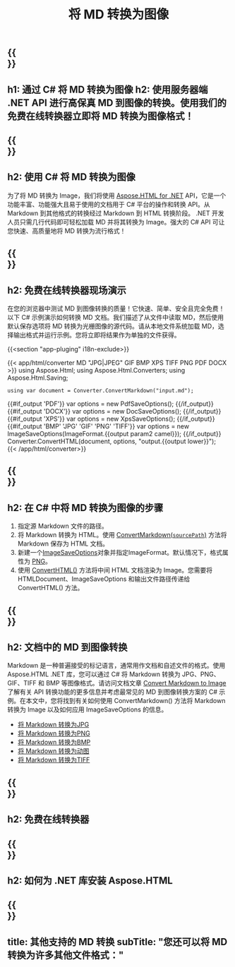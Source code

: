 ﻿---
translation: true
template: /templates/_template-conversion-child.md
title: 将 MD 转换为图像
description: 用于 MD 到图像转换的示例 C# 代码。在 ASP.NET 或任何 .NET 应用程序中轻松使用转换器 API。免费试用在线 MD 到图像转换器！
url: /net/conversion/md-to-image/
family: html
platformtag: net
feature: conversion
informat: MD
outformat: Image
otherformats: PDF DOCX XPS JPEG BMP GIF PNG TIFF HTML
howto: howtoMd
---

{{<section banner>}}
---
h1: 通过 C# 将 MD 转换为图像
h2: 使用服务器端 .NET API 进行高保真 MD 到图像的转换。使用我们的免费在线转换器立即将 MD 转换为图像格式！
---

{{<section overview>}}
---
h2: 使用 C# 将 MD 转换为图像
---

为了将 MD 转换为 Image，我们将使用 [Aspose.HTML for .NET](https://products.aspose.com/html/net/) API，它是一个功能丰富、功能强大且易于使用的文档用于 C# 平台的操作和转换 API。从 Markdown 到其他格式的转换经过 Markdown 到 HTML 转换阶段。 .NET 开发人员只需几行代码即可轻松加载 MD 并将其转换为 Image。强大的 C# API 可让您快速、高质量地将 MD 转换为流行格式！

{{<section demos>}}
---
h2: 免费在线转换器现场演示
---

在您的浏览器中测试 MD 到图像转换的质量！它快速、简单、安全且完全免费！以下 C# 示例演示如何转换 MD 文档。我们描述了从文件中读取 MD，然后使用默认保存选项将 MD 转换为光栅图像的源代码。请从本地文件系统加载 MD，选择输出格式并运行示例。您将立即将结果作为单独的文件获得。

{{<section "app-pluging" i18n-exclude>}}

{{< app/html/converter MD "JPG|JPEG" GIF BMP XPS TIFF PNG PDF DOCX >}}
using Aspose.Html;
using Aspose.Html.Converters;
using Aspose.Html.Saving;

    using var document = Converter.ConvertMarkdown("input.md");
{{#if_output 'PDF'}}
    var options = new PdfSaveOptions();
{{/if_output}}
{{#if_output 'DOCX'}}
    var options = new DocSaveOptions();
{{/if_output}}
{{#if_output 'XPS'}}
    var options = new XpsSaveOptions();
{{/if_output}}
{{#if_output 'BMP' 'JPG' 'GIF' 'PNG' 'TIFF'}}
    var options = new ImageSaveOptions(ImageFormat.{{output param2 camel}});
{{/if_output}}
    Converter.ConvertHTML(document, options, "output.{{output lower}}");   
{{< /app/html/converter>}}


{{<section steps>}}
---
h2: 在 C# 中将 MD 转换为图像的步骤
---
1. 指定源 Markdown 文件的路径。
1. 将 Markdown 转换为 HTML。使用 [ConvertMarkdown(`sourcePath`)](https://reference.aspose.com/html/net/aspose.html.converters/converter/convertmarkdown/#convertmarkdown_4) 方法将 Markdown 保存为 HTML 文档。
1. 新建一个[ImageSaveOptions](https://reference.aspose.com/html/net/aspose.html.saving/imagesaveoptions/)对象并指定ImageFormat。默认情况下，格式属性为 [PNG](https://reference.aspose.com/html/net/aspose.html.rendering.image/imageformat/)。
1. 使用 [ConvertHTML()](https://reference.aspose.com/html/net/aspose.html.converters/converter/converthtml/) 方法将中间 HTML 文档渲染为 Image。您需要将 HTMLDocument、ImageSaveOptions 和输出文件路径传递给 ConvertHTML() 方法。

{{<section documentation>}}
---
h2: 文档中的 MD 到图像转换
---

Markdown 是一种普遍接受的标记语言，通常用作文档和自述文件的格式。使用 Aspose.HTML .NET 库，您可以通过 C# 将 Markdown 转换为 JPG、PNG、GIF、TIFF 和 BMP 等图像格式。请访问文档文章 [Convert Markdown to Image](https://docs.aspose.com/html/net/converting-between-formats/markdown-to-image/) 了解有关 API 转换功能的更多信息并考虑最常见的 MD 到图像转换方案的 C# 示例。在本文中，您将找到有关如何使用 ConvertMarkdown() 方法将 Markdown 转换为 Image 以及如何应用 ImageSaveOptions 的信息。

 - <a href="https://docs.aspose.com/html/net/converting-between-formats/markdown-to-image/#convert-markdown-to-jpg" target="_blank">将 Markdown 转换为JPG</a>
 - <a href="https://docs.aspose.com/html/net/converting-between-formats/markdown-to-image/#convert-markdown-to-png" target="_blank">将 Markdown 转换为PNG</a>
 - <a href="https://docs.aspose.com/html/net/converting-between-formats/markdown-to-image/#convert-markdown-to-bmp" target="_blank">将 Markdown 转换为BMP</a>
 - <a href="https://docs.aspose.com/html/net/converting-between-formats/markdown-to-image/#convert-markdown-to-gif" target="_blank">将 Markdown 转换为动图</a>
 - <a href="https://docs.aspose.com/html/net/converting-between-formats/markdown-to-image/#convert-markdown-to-tiff" target="_blank">将 Markdown 转换为TIFF</a>

{{<section online-converters>}}
---
h2: 免费在线转换器
---

{{<section get-started>}}
---
h2: 如何为 .NET 库安装 Aspose.HTML
---

{{<section other-conversions>}}
---
title: 其他支持的 MD 转换
subTitle: "您还可以将 MD 转换为许多其他文件格式："
---